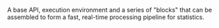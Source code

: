 A base API, execution environment and a series of "blocks" that can be assembled to form a fast, real-time processing pipeline for statistics.